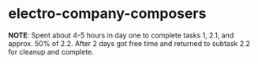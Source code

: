 # electro-company-composers

**NOTE**: Spent about 4-5 hours in day one to complete tasks 1, 2.1, and approx. 50% of 2.2. After 2 days got free time and returned to subtask 2.2 for cleanup and complete.